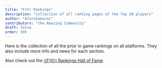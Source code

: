 ```yaml
---
title: "F(t) Rankings"
description: "Collection of all ranking pages of the Top 20 players"
author: "AfuroZamurai"
contributors: "the Amazing Community"
draft: false
order: 999
---
```


Here is the collection of all the prior in game rankings on all platforms. They also include more info and news for each section.

Also check out the [\\(F(t)\\) Rankings Hall of Fame](/guide-extensions/rankings-hall-of-fame.md).
